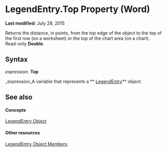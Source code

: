 
# LegendEntry.Top Property (Word)

 **Last modified:** July 28, 2015

Returns the distance, in points, from the top edge of the object to the top of the first row (on a worksheet) or the top of the chart area (on a chart). Read-only  **Double**.

## Syntax

 _expression_. **Top**

 _expression_A variable that represents a  ** [LegendEntry](9f793578-cb9b-faa1-f0a1-ea0f9e90dc6f.md)** object.


## See also


#### Concepts


 [LegendEntry Object](9f793578-cb9b-faa1-f0a1-ea0f9e90dc6f.md)
#### Other resources


 [LegendEntry Object Members](d2167011-bb9a-60bb-dd2c-873ffe52e862.md)
